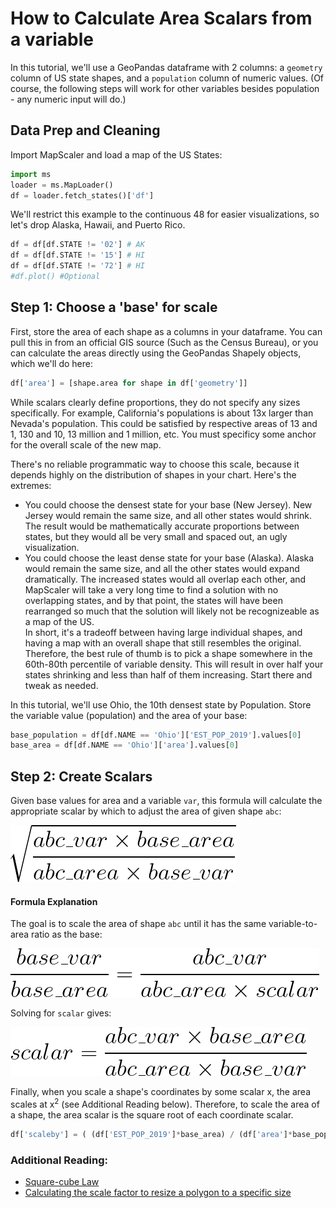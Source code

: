 # How to Calculate Area Scalars from a variable

In this tutorial, we'll use a GeoPandas dataframe with 2 columns: a `geometry` column of US state shapes, and a `population` column of numeric values. (Of course, the following steps will work for other variables besides population - any numeric input will do.)

## Data Prep and Cleaning
Import MapScaler and load a map of the US States:
```python
import ms
loader = ms.MapLoader()
df = loader.fetch_states()['df']
```
We'll restrict this example to the continuous 48 for easier visualizations, so let's drop Alaska, Hawaii, and Puerto Rico.    
```python
df = df[df.STATE != '02'] # AK
df = df[df.STATE != '15'] # HI
df = df[df.STATE != '72'] # HI
#df.plot() #Optional
```

## Step 1: Choose a 'base' for scale
First, store the area of each shape as a columns in your dataframe. You can pull this in from an official GIS source (Such as the Census Bureau), or you can calculate the areas directly using the GeoPandas Shapely objects, which we'll do here:

```python
df['area'] = [shape.area for shape in df['geometry']]
```


While scalars clearly define proportions, they do not specify any sizes specifically. For example, California's populations is about 13x larger than Nevada's population. This could be satisfied by respective areas of 13 and 1, 130 and 10, 13 million and 1 million, etc. You must specificy some anchor for the overall scale of the new map.  

There's no reliable programmatic way to choose this scale, because it depends highly on the distribution of shapes in your chart. Here's the extremes:
- You could choose the densest state for your base (New Jersey). New Jersey would remain the same size, and all other states would shrink. The result would be mathematically accurate proportions between states, but they would all be very small and spaced out, an ugly visualization.    
- You could choose the least dense state for your base (Alaska). Alaska would remain the same size, and all the other states would expand dramatically. The increased states would all overlap each other, and MapScaler will take a very long time to find a solution with no overlapping states, and by that point, the states will have been rearranged so much that the solution will likely not be recognizeable as a map of the US.        
In short, it's a tradeoff between having large individual shapes, and having a map with an overall shape that still resembles the original.
Therefore, the best rule of thumb is to pick a shape somewhere in the 60th-80th percentile of variable density. This will result in over half your states shrinking and less than half of them increasing. Start there and tweak as needed.

In this tutorial, we'll use Ohio, the 10th densest state by Population. Store the variable value (population) and the area of your base:

```python
base_population = df[df.NAME == 'Ohio']['EST_POP_2019'].values[0]
base_area = df[df.NAME == 'Ohio']['area'].values[0]
```

## Step 2: Create Scalars

Given base values for area and a variable `var`, this formula will calculate the appropriate scalar by which to adjust the area of given shape `abc`:

![Scalar Equation](images/full_equation.gif)

#### Formula Explanation

The goal is to scale the area of shape `abc` until it has the same variable-to-area ratio as the base:

![Proportion Comparison](images/proportion_comparison.gif)
   
Solving for `scalar` gives:
    
![scalar](images/scalar.gif)
    
Finally, when you scale a shape's coordinates by some scalar x, the area scales at x<sup>2</sup> (see Additional Reading below). Therefore, to scale the area of a shape, the area scalar is the square root of each coordinate scalar.  
    
```python
df['scaleby'] = ( (df['EST_POP_2019']*base_area) / (df['area']*base_population) )**.5
```

### Additional Reading:
- [Square-cube Law](https://en.wikipedia.org/wiki/Square-cube_law)
- [Calculating the scale factor to resize a polygon to a specific size](https://math.stackexchange.com/questions/1889423/calculating-the-scale-factor-to-resize-a-polygon-to-a-specific-size)
